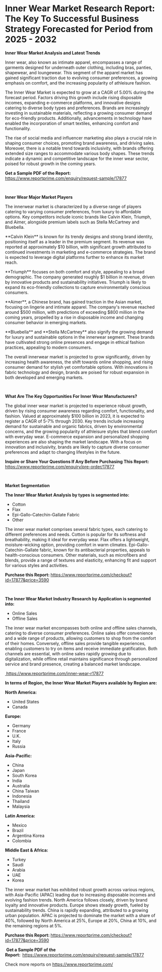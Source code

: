 <p><h1>Inner Wear Market Research Report: The Key To Successful Business Strategy Forecasted for Period from 2025 - 2032</h1></p><p><strong>Inner Wear Market Analysis and Latest Trends</strong></p>
<p><p>Inner wear, also known as intimate apparel, encompasses a range of garments designed for underneath outer clothing, including bras, panties, shapewear, and loungewear. This segment of the apparel market has gained significant traction due to evolving consumer preferences, a growing emphasis on comfort, and the increasing popularity of athleisure fashion.</p><p>The Inner Wear Market is expected to grow at a CAGR of 5.00% during the forecast period. Factors driving this growth include rising disposable incomes, expanding e-commerce platforms, and innovative designs catering to diverse body types and preferences. Brands are increasingly investing in sustainable materials, reflecting a growing consumer demand for eco-friendly products. Additionally, advancements in technology have enabled the incorporation of smart textiles, enhancing comfort and functionality.</p><p>The rise of social media and influencer marketing also plays a crucial role in shaping consumer choices, promoting brand awareness, and driving sales. Moreover, there is a notable trend towards inclusivity, with brands offering extended size ranges to accommodate various body shapes. These trends indicate a dynamic and competitive landscape for the inner wear sector, poised for robust growth in the coming years.</p></p>
<p><strong>Get a Sample PDF of the Report:&nbsp;</strong> <a href="https://www.reportprime.com/enquiry/request-sample/17877?utm_campaign=3307&utm_medium=2&utm_source=Github&utm_content=ia&utm_term=18032025&utm_id=inner-wear">https://www.reportprime.com/enquiry/request-sample/17877</a></p>
<p>&nbsp;</p>
<p><strong>Inner Wear Major Market Players</strong></p>
<p><p>The innerwear market is characterized by a diverse range of players catering to varying consumer preferences, from luxury to affordable options. Key competitors include iconic brands like Calvin Klein, Triumph, and Aimer, alongside premium labels such as Stella McCartney and Bluebella.</p><p>**Calvin Klein** is known for its trendy designs and strong brand identity, positioning itself as a leader in the premium segment. Its revenue was reported at approximately $10 billion, with significant growth attributed to continued investments in marketing and e-commerce strategies. The brand is expected to leverage digital platforms further to enhance its market reach.</p><p>**Triumph** focuses on both comfort and style, appealing to a broad demographic. The company generated roughly $1 billion in revenue, driven by innovative products and sustainability initiatives. Triumph is likely to expand its eco-friendly collections to capture environmentally conscious consumers.</p><p>**Aimer**, a Chinese brand, has gained traction in the Asian market, focusing on lingerie and intimate apparel. The company's revenue reached around $500 million, with predictions of exceeding $800 million in the coming years, propelled by a rise in disposable income and changing consumer behavior in emerging markets.</p><p>**Bluebella** and **Stella McCartney** also signify the growing demand for luxury and sustainable options in the innerwear segment. These brands have cultivated strong online presences and engage in ethical fashion practices, appealing to modern consumers.</p><p>The overall innerwear market is projected to grow significantly, driven by increasing health awareness, the shift towards online shopping, and rising consumer demand for stylish yet comfortable options. With innovations in fabric technology and design, brands are poised for robust expansion in both developed and emerging markets.</p></p>
<p>&nbsp;</p>
<p><strong>What Are The Key Opportunities For Inner Wear Manufacturers?</strong></p>
<p><p>The global inner wear market is projected to experience robust growth, driven by rising consumer awareness regarding comfort, functionality, and fashion. Valued at approximately $100 billion in 2023, it is expected to register a CAGR of 5-7% through 2030. Key trends include increasing demand for sustainable and organic fabrics, driven by environmental concerns, and the growing popularity of athleisure styles that blend comfort with everyday wear. E-commerce expansion and personalized shopping experiences are also shaping the market landscape. With a focus on innovation and inclusivity, brands are likely to capture diverse consumer preferences and adapt to changing lifestyles in the future.</p></p>
<p><strong>Inquire or Share Your Questions If Any Before Purchasing This Report:</strong> <a href="https://www.reportprime.com/enquiry/pre-order/17877?utm_campaign=3307&utm_medium=2&utm_source=Github&utm_content=ia&utm_term=18032025&utm_id=inner-wear">https://www.reportprime.com/enquiry/pre-order/17877</a></p>
<p>&nbsp;</p>
<p><strong>Market Segmentation</strong></p>
<p><strong>The Inner Wear Market Analysis by types is segmented into:</strong></p>
<p><ul><li>Cotton</li><li>Flax</li><li>Epi-Gallo-Catechin-Gallate Fabric</li><li>Other</li></ul></p>
<p><p>The inner wear market comprises several fabric types, each catering to different preferences and needs. Cotton is popular for its softness and breathability, making it ideal for everyday wear. Flax offers a lightweight, moisture-wicking option, providing comfort in warm climates. Epi-Gallo-Catechin-Gallate fabric, known for its antibacterial properties, appeals to health-conscious consumers. Other materials, such as microfibers and blends, provide a range of textures and elasticity, enhancing fit and support for various styles and activities.</p></p>
<p><strong>Purchase this Report:&nbsp;</strong><a href="https://www.reportprime.com/checkout?id=17877&price=3590&utm_campaign=3307&utm_medium=2&utm_source=Github&utm_content=ia&utm_term=18032025&utm_id=inner-wear">https://www.reportprime.com/checkout?id=17877&price=3590</a></p>
<p>&nbsp;</p>
<p><strong>The Inner Wear Market Industry Research by Application is segmented into:</strong></p>
<p><ul><li>Online Sales</li><li>Offline Sales</li></ul></p>
<p><p>The inner wear market encompasses both online and offline sales channels, catering to diverse consumer preferences. Online sales offer convenience and a wide range of products, allowing customers to shop from the comfort of their homes. Conversely, offline sales provide tangible experiences, enabling customers to try on items and receive immediate gratification. Both channels are essential, with online sales rapidly growing due to digitalization, while offline retail maintains significance through personalized service and brand presence, creating a balanced market landscape.</p></p>
<p><a href="https://www.reportprime.com/inner-wear-r17877?utm_campaign=3307&utm_medium=2&utm_source=Github&utm_content=ia&utm_term=18032025&utm_id=inner-wear">&nbsp;https://www.reportprime.com/inner-wear-r17877</a></p>
<p><strong>In terms of Region, the Inner Wear Market Players available by Region are:</strong></p>
<p>
    <p> <strong> North America: </strong>
        <ul>
            <li>United States</li>
            <li>Canada</li>
        </ul>
        </p> 
    <p> <strong> Europe: </strong>
        <ul>
            <li>Germany</li>
            <li>France</li>
            <li>U.K.</li>
            <li>Italy</li>
            <li>Russia</li>
        </ul>
        </p> 
    <p> <strong> Asia-Pacific: </strong>
        <ul>
            <li>China</li>
            <li>Japan</li>
            <li>South Korea</li>
            <li>India</li>
            <li>Australia</li>
            <li>China Taiwan</li>
            <li>Indonesia</li>
            <li>Thailand</li>
            <li>Malaysia</li>
        </ul>
        </p> 
    <p> <strong> Latin America: </strong>
        <ul>
            <li>Mexico</li>
            <li>Brazil</li>
            <li>Argentina Korea</li>
            <li>Colombia</li>
        </ul>
        </p> 
    <p> <strong> Middle East & Africa: </strong>
        <ul>
            <li>Turkey</li>
            <li>Saudi</li>
            <li>Arabia</li>
            <li>UAE</li>
            <li>Korea</li>
        </ul>
    </p>
    </p>
<p><p>The inner wear market has exhibited robust growth across various regions, with Asia-Pacific (APAC) leading due to increasing disposable incomes and evolving fashion trends. North America follows closely, driven by brand loyalty and innovative products. Europe shows steady growth, fueled by sustainability trends. China is rapidly expanding, attributed to a growing urban population. APAC is projected to dominate the market with a share of 40%, followed by North America at 25%, Europe at 20%, China at 10%, and the remaining regions at 5%.</p></p>
<p><strong>Purchase this Report: </strong><a href="https://www.reportprime.com/checkout?id=17877&price=3590&utm_campaign=3307&utm_medium=2&utm_source=Github&utm_content=ia&utm_term=18032025&utm_id=inner-wear">https://www.reportprime.com/checkout?id=17877&price=3590</a></p>
<p>&nbsp;<strong>Get a Sample PDF of the Report:&nbsp;&nbsp;</strong><a href="https://www.reportprime.com/enquiry/request-sample/17877?utm_campaign=3307&utm_medium=2&utm_source=Github&utm_content=ia&utm_term=18032025&utm_id=inner-wear">https://www.reportprime.com/enquiry/request-sample/17877</a></p>
<p><strong></strong></p>
<p>Check more reports on <a href="https://www.reportprime.com/?utm_campaign=3307&utm_medium=2&utm_source=Github&utm_content=ia&utm_term=18032025&utm_id=inner-wear">https://www.reportprime.com/</a></p>